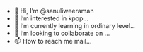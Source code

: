 - 👋 Hi, I’m @sanuliweeraman
- 👀 I’m interested in kpop...
- 🌱 I’m currently learning in ordinary level...
- 💞️ I’m looking to collaborate on ...
- 📫 How to reach me mail...

<!---
sanuliweeraman/sanuliweeraman is a ✨ special ✨ repository because its `README.md` (this file) appears on your GitHub profile.
You can click the Preview link to take a look at your changes.
--->
